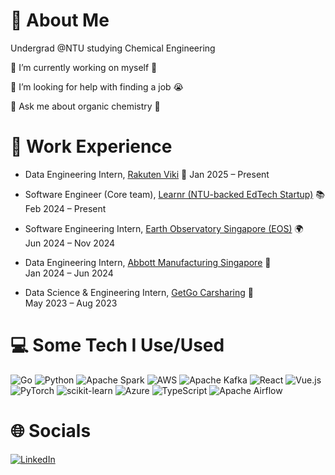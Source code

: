# 💫 About Me
Undergrad @NTU studying Chemical Engineering 


🔭 I’m currently working on myself 😤

🤝 I’m looking for help with finding a job 😭

💬 Ask me about organic chemistry 🧪

# 💫 Work Experience

- Data Engineering Intern, [Rakuten Viki](https://www.viki.com/) 🎥
  Jan 2025 – Present

- Software Engineer (Core team), [Learnr (NTU-backed EdTech Startup)](https://www.learnr.sg/) 📚  
  Feb 2024 – Present
  
- Software Engineering Intern, [Earth Observatory Singapore (EOS)](https://earthobservatory.sg) 🌍  
  Jun 2024 – Nov 2024

- Data Engineering Intern, [Abbott Manufacturing Singapore](https://www.abbott.com) 🍼  
  Jan 2024 – Jun 2024

- Data Science & Engineering Intern, [GetGo Carsharing](https://www.getgo.sg) 🚙  
  May 2023 – Aug 2023

# 💻 Some Tech I Use/Used
![Go](https://img.shields.io/badge/go-%2300ADD8.svg?style=for-the-badge&logo=go&logoColor=white) ![Python](https://img.shields.io/badge/python-3670A0?style=for-the-badge&logo=python&logoColor=ffdd54) ![Apache Spark](https://img.shields.io/badge/Apache%20Spark-FDEE21?style=for-the-badge&logo=apachespark&logoColor=black) ![AWS](https://img.shields.io/badge/AWS-%23FF9900.svg?style=for-the-badge&logo=amazon-aws&logoColor=white) ![Apache Kafka](https://img.shields.io/badge/Apache%20Kafka-000?style=for-the-badge&logo=apachekafka) ![React](https://img.shields.io/badge/react-%2320232a.svg?style=for-the-badge&logo=react&logoColor=%2361DAFB) ![Vue.js](https://img.shields.io/badge/vue.js-%2335495e.svg?style=for-the-badge&logo=vuedotjs&logoColor=%234FC08D) ![PyTorch](https://img.shields.io/badge/PyTorch-%23EE4C2C.svg?style=for-the-badge&logo=PyTorch&logoColor=white) ![scikit-learn](https://img.shields.io/badge/scikit--learn-%23F7931E.svg?style=for-the-badge&logo=scikit-learn&logoColor=white) ![Azure](https://img.shields.io/badge/azure-%230072C6.svg?style=for-the-badge&logo=microsoftazure&logoColor=white) ![TypeScript](https://img.shields.io/badge/typescript-%23007ACC.svg?style=for-the-badge&logo=typescript&logoColor=white) ![Apache Airflow](https://img.shields.io/badge/Apache%20Airflow-017CEE?style=for-the-badge&logo=Apache%20Airflow&logoColor=white)

# 🌐 Socials
[![LinkedIn](https://img.shields.io/badge/LinkedIn-%230077B5.svg?logo=linkedin&logoColor=white)](https://www.linkedin.com/in/rafi-pangestu/)
